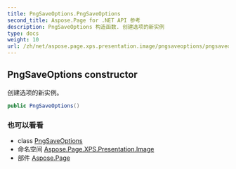 ```yaml
---
title: PngSaveOptions.PngSaveOptions
second_title: Aspose.Page for .NET API 参考
description: PngSaveOptions 构造函数. 创建选项的新实例
type: docs
weight: 10
url: /zh/net/aspose.page.xps.presentation.image/pngsaveoptions/pngsaveoptions/
---
```

## PngSaveOptions constructor

创建选项的新实例。

```csharp
public PngSaveOptions()
```

### 也可以看看

* class [PngSaveOptions](../)
* 命名空间 [Aspose.Page.XPS.Presentation.Image](../../pngsaveoptions/)
* 部件 [Aspose.Page](../../../)


